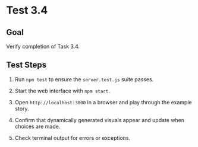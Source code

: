 # Test 3.4

## Goal
Verify completion of Task 3.4.

## Test Steps
1. Run `npm test` to ensure the `server.test.js` suite passes.

2. Start the web interface with `npm start`.

3. Open `http://localhost:3000` in a browser and play through the example story.

4. Confirm that dynamically generated visuals appear and update when choices are made.

5. Check terminal output for errors or exceptions.

